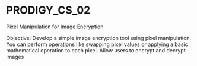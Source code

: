 # PRODIGY_CS_02
Pixel Manipulation for Image Encryption

Objective:
Develop a simple image encryption tool using pixel manipulation. 
You can perform operations like swapping pixel values or applying a basic mathematical operation to each pixel. Allow users to encrypt and decrypt images

